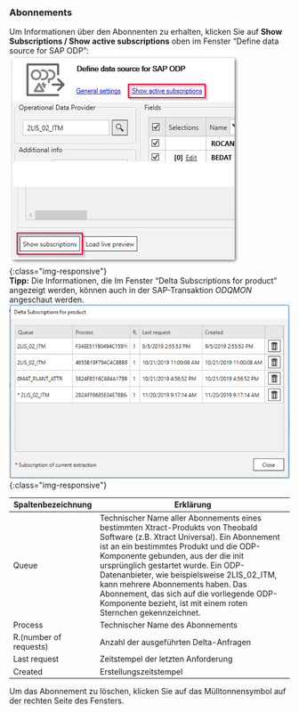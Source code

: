 ### Abonnements
Um Informationen über den Abonnenten zu erhalten, klicken Sie auf **Show Subscriptions / Show active subscriptions** oben im Fenster “Define data source for SAP ODP”:
<br/>
![Subscriptions](/img/content/odp/odp-settings-subscriptions.png){:class="img-responsive"}<br/>
**Tipp:**  Die Informationen, die Im Fenster “Delta Subscriptions for product” angezeigt werden, können auch in der SAP-Transaktion *ODQMON* angeschaut werden.<br/>
![ODP-Abonnent](/img/content/odp/odp-settings-02.png){:class="img-responsive"}<br/>

Spaltenbezeichnung | Erklärung
------------ | -------------
Queue | Technischer Name aller Abonnements eines bestimmten Xtract-Produkts von Theobald Software (z.B. Xtract Universal). Ein Abonnement ist an ein bestimmtes Produkt und die ODP-Komponente gebunden, aus der die init ursprünglich gestartet wurde. Ein ODP-Datenanbieter, wie beispielsweise 2LIS_02_ITM, kann mehrere Abonnements haben. Das Abonnement, das sich auf die vorliegende ODP-Komponente bezieht, ist mit einem roten Sternchen gekennzeichnet.
Process| Technischer Name des Abonnements
R.(number of requests) | Anzahl der ausgeführten Delta-Anfragen
Last request |  Zeitstempel der letzten Anforderung
Created | Erstellungszeitstempel 


Um das Abonnement zu löschen, klicken Sie auf das Mülltonnensymbol auf der rechten Seite des Fensters. 

